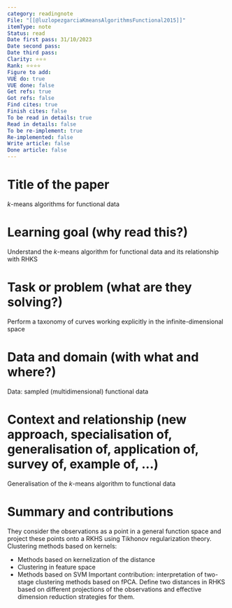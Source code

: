 ```yaml
---
category: readingnote
File: "[[@luzlopezgarciaKmeansAlgorithmsFunctional2015]]"
itemType: note
Status: read
Date first pass: 31/10/2023
Date second pass: 
Date third pass: 
Clarity: ⭐️⭐️⭐️
Rank: ⭐️⭐️⭐️⭐️
Figure to add: 
VUE do: true
VUE done: false
Get refs: true
Got refs: false
Find cites: true
Finish cites: false
To be read in details: true
Read in details: false
To be re-implement: true
Re-implemented: false
Write article: false
Done article: false
---
```

# Title of the paper

$k$-means algorithms for functional data

# Learning goal (why read this?)

Understand the $k$-means algorithm for functional data and its relationship with RHKS

# Task or problem (what are they solving?)

Perform a taxonomy of curves working explicitly in the infinite-dimensional space

# Data and domain (with what and where?)

Data: sampled (multidimensional) functional data

# Context and relationship (new approach, specialisation of, generalisation of, application of, survey of, example of, ...)

Generalisation of the $k$-means algorithm to functional data

# Summary and contributions

They consider the observations as a point in a general function space and project these points onto a RKHS using Tikhonov regularization theory.
Clustering methods based on kernels:
* Methods based on kernelization of the distance
* Clustering in feature space
* Methods based on SVM
Important contribution: interpretation of two-stage clustering methods based on fPCA.
Define two distances in RHKS based on different projections of the observations and effective dimension reduction strategies for them.